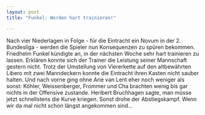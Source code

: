 ```yaml
---
layout: post
title: "Funkel: Werden hart trainieren!"

---
```


Nach vier Niederlagen in Folge - für die Eintracht ein Novum in der 2. Bundesliga - werden die Spieler nun Konsequenzen zu spüren bekommen. Friedhelm Funkel kündigte an, in der nächsten Woche sehr hart trainieren zu lassen. Erklären konnte sich der Trainer die Leistung seiner Mannschaft gestern nicht. Trotz der Umstellung von Viererkette auf den altbewährten Libero mit zwei Manndeckern konnte die Eintracht ihren Kasten nicht sauber halten. Und nach vorne ging ohne Arie van Lent eher noch weniger als sonst: Köhler, Weissenberger, Frommer und Cha brachten wenig bis gar nichts in der Offensive zustande. Heribert Bruchhagen sagte, man müsse jetzt schnellstens die Kurve kriegen. Sonst drohe der Abstiegskampf. Wenn wir da mal nicht schon längst angekommen sind... 


